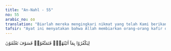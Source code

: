 ```yaml
---
title: "An-Nahl - 55"
no: 55
arabic_no: ٥٥
translation: "Biarlah mereka mengingkari nikmat yang telah Kami berikan kepada mereka; bersenang-senanglah kamu. Kelak kamu akan mengetahui (akibatnya)."
tafsir: "Ayat ini menyatakan bahwa Allah membiarkan orang-orang kafir dan musyrik mengingkari nikmat-nikmat yang telah diberikan-Nya kepada mereka. Allah juga membiarkan mereka mengingkari-Nya sebagai Zat yang Mahakuasa menghilangkan bahaya yang menimpa mereka, hingga meng-ingkari Allah yang Mahaperkasa melepaskan diri mereka dari bahaya itu.\n\nDi akhir ayat, Allah swt menegaskan bahwa mereka dibiarkan menikmati kehidupan dunia dan memuaskan hawa nafsu mereka sampai tiba saatnya ajal merenggut mereka. Sesudah itu, mereka pasti akan kembali kepada Allah. Di saat itulah mereka mengetahui dengan seyakin-yakinnya akibat keingkaran dan pembangkangan mereka. Mereka akan menyesali perbuatan mereka dengan penyesalan yang tiada berguna."
---
```


لِيَكْفُرُوْا بِمَآ اٰتَيْنٰهُمْۗ فَتَمَتَّعُوْاۗ فَسَوْفَ تَعْلَمُوْنَ  
